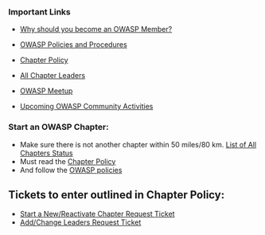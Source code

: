 ### Important Links
* [Why should you become an OWASP Member?](https://youtu.be/RrUQYkzdaos)
 
* [OWASP Policies and Procedures](https://owasp.org/www-policy/)
* [Chapter Policy](https://owasp.org/www-policy/)
* [All Chapter Leaders](/chapters/leaders/)
* [OWASP Meetup](https://owasp.meetup.com)
* [Upcoming OWASP Community Activities](/chapters/events/)

### Start an OWASP Chapter:
* Make sure there is not another chapter within 50 miles/80 km. [List of All Chapters Status](/chapters/status/)
* Must read the [Chapter Policy](https://owasp.org/www-policy/) 
* And follow the [OWASP policies](https://owasp.org/www-policy/)
## Tickets to enter outlined in Chapter Policy:
* [Start a New/Reactivate Chapter Request Ticket](https://owasporg.atlassian.net/servicedesk/customer/portal/7/group/18/create/73)
* [Add/Change Leaders Request Ticket](https://owasporg.atlassian.net/servicedesk/customer/portal/7/group/18/create/73)
